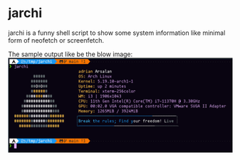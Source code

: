 # jarchi
jarchi is a funny shell script to show some system information like minimal form of neofetch or screenfetch.

The sample output like be the blow image:
![](https://github.com/arsalanyavari/jarchi/blob/main/pic.png) 
